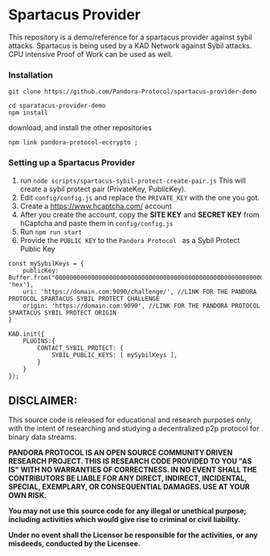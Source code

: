 # Spartacus Provider

This repository is a demo/reference for a spartacus provider against sybil attacks.
Spartacus is being used by a KAD Network against Sybil attacks. CPU intensive Proof of Work can be used as well.

### Installation

``` 
git clone https://github.com/Pandora-Protocol/spartacus-provider-demo

cd sparatacus-provider-demo
npm install
```

download, and install the other repositories
```
npm link pandora-protocol-eccrypto ;
```

### Setting up a Spartacus Provider

1. run `node scripts/spartacus-sybil-protect-create-pair.js`
   This will create a sybil protect pair (PrivateKey, PublicKey). 
2. Edit `config/config.js` and replace the `PRIVATE_KEY` with the one you got.
3. Create a https://www.hcaptcha.com/ account
4. After you create the account, copy the **SITE KEY** and **SECRET KEY** from hCaptcha and paste them in `config/config.js`  
5. Run `npm run start`
6. Provide the `PUBLIC KEY` to the `Pandora Protocol ` as a Sybil Protect Public Key

```
const mySybilKeys = {
    publicKey: Buffer.from("00000000000000000000000000000000000000000000000000000000000000000000000000000000000000000000000000000000000000000000000000000000", 'hex'),
    uri: 'https://domain.com:9090/challenge/', //LINK FOR THE PANDORA PROTOCOL SPARTACUS SYBIL PROTECT CHALLENGE
    origin: 'https://domain.com:9090', //LINK FOR THE PANDORA PROTOCOL SPARTACUS SYBIL PROTECT ORIGIN
}

KAD.init({
    PLUGINS:{
        CONTACT_SYBIL_PROTECT: {
            SYBIL_PUBLIC_KEYS: [ mySybilKeys ],
        }
    }
});

```

## DISCLAIMER: 

This source code is released for educational and research purposes only, with the intent of researching and studying a decentralized p2p protocol for binary data streams.

**PANDORA PROTOCOL IS AN OPEN SOURCE COMMUNITY DRIVEN RESEARCH PROJECT. THIS IS RESEARCH CODE PROVIDED TO YOU "AS IS" WITH NO WARRANTIES OF CORRECTNESS. IN NO EVENT SHALL THE CONTRIBUTORS BE LIABLE FOR ANY DIRECT, INDIRECT, INCIDENTAL, SPECIAL, EXEMPLARY, OR CONSEQUENTIAL DAMAGES. USE AT YOUR OWN RISK.**

**You may not use this source code for any illegal or unethical purpose; including activities which would give rise to criminal or civil liability.**

**Under no event shall the Licensor be responsible for the activities, or any misdeeds, conducted by the Licensee.**
 